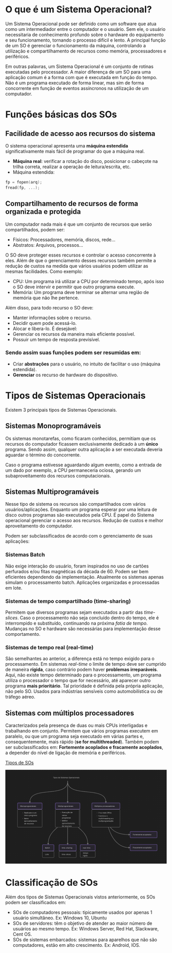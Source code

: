 # O que é um Sistema Operacional?

Um Sistema Operacional pode ser definido como um software que atua como um intermediador entre o computador e o usuário. Sem ele, o usuário necessitaria de conhecimento profundo sobre o hardware do equipamento e seu funcionamento, tornando o processo difícil e lento. A principal função de um SO é gerenciar o funcionamento da máquina, controlando a utilização e compartilhamento de recursos como memória, processadores e periféricos. 

Em outras palavras, um Sistema Operacional é um conjunto de rotinas executadas pelo processador. A maior diferença de um SO para uma aplicação comum é a forma com que é executada em função do tempo. Não é um programa executado de forma linear, mas sim de forma concorrente em função de eventos assíncronos na utilização de um computador. 

# Funções básicas dos SOs

## Facilidade de acesso aos recursos do sistema

O sistema operacional apresenta uma **máquina estendida** significativamente mais fácil de programar do que a máquina real.
- **Máquina real**: verificar a rotação do disco, posicionar o cabeçote na trilha correta, realizar a operação de leitura/escrita, etc.
- Máquina estendida: 

```C
fp = fopen(arq);
fread(fp, ...);
```

## Compartilhamento de recursos de forma organizada e protegida

Um computador nada mais é que um conjunto de recursos que serão compartilhados, podem ser:
- Físicos: Processadores, memória, discos, rede...
- Abstratos: Arquivos, processos...

O SO deve proteger esses recursos e controlar o acesso concorrente à eles. Além de que o gerenciamento desses recursos também permite a redução de custos na medida que vários usuários podem utilizar as mesmas facilidades. Como exemplo:
- CPU: Um programa irá utilizar a CPU por determinado tempo, após isso o SO deve intervir e permitir que outro programa execute.
- Memória: Um programa deve terminar se alternar uma região de memória que não lhe pertence.

Além disso, para todo recurso o SO deve: 
- Manter informações sobre o recurso.
- Decidir quem pode acessá-lo.
- Alocar e libera-lo.
É desejável:
- Gerenciar os recursos da maneira mais eficiente possível.
- Possuir um tempo de resposta previsível.

### Sendo assim suas funções podem ser resumidas em:
- Criar **abstrações** para o usuário, no intuito de facilitar o uso (máquina estendida).
- **Gerenciar** os recurso de hardware do dispositivo.

# Tipos de Sistemas Operacionais

Existem 3 principais tipos de Sistemas Operacionais.

## Sistemas Monoprogramáveis
Os sistemas monotarefas, como ficaram conhecidos, permitiam que os recursos do computador ficassem exclusivamente dedicado à um **único** programa. Sendo assim, qualquer outra aplicação a ser executada deveria aguardar o término do concorrente.

Caso o programa estivesse aguardando algum evento, como a entrada de um dado por exemplo, a CPU permaneceria ociosa, gerando um subaproveitamento dos recursos computacionais.

## Sistemas Multiprogramáveis
Nesse tipo de sistema os recursos são compartilhados com vários usuários/aplicações. Enquanto um programa esperar por uma leitura de disco outros programas são executados pela CPU. É papel do Sistema operacional gerenciar o acesso aos recursos. Redução de custos e melhor aproveitamento do computador.

Podem ser subclassificados de acordo com o gerenciamento de suas aplicações:

### Sistemas Batch
Não exige interação do usuário, foram inspirados no uso de cartões perfurados e/ou fitas magnéticas da década de 60. Podem ser bem eficientes dependendo da implementação. Atualmente os sistemas apenas simulam o processamento batch. Aplicações organizadas e processadas em lote.

### Sistemas de tempo compartilhado (time-sharing)
Permitem que diversos programas sejam executados a partir das *time-slices*. Caso o processamento não seja concluído dentro do tempo, ele é interrompido e substituído, continuando na próxima *fatia de tempo*. Mudanças no SO e hardware são necessárias para implementação desse comportamento.

### Sistemas de tempo real (real-time)
São semelhantes ao anterior, a diferença está no tempo exigido para o processamento. Em sistemas *real-time* o limite de tempo deve ser cumprido de maneira **rígida**, caso contrário podem haver **problemas irreparáveis**. Aqui, não existe tempo determinado para o processamento, um programa utiliza o processador o tempo que for necessário, até aparecer outro programa **mais prioritário**. Tal prioridade é definida pela própria aplicação, não pelo SO. Usados para indústrias sensíveis como automobilística ou de tráfego aéreo.

## Sistemas com múltiplos processadores
Caracterizados pela presença de duas ou mais CPUs interligadas e trabalhando em conjunto. Permitem que vários programas executem em paralelo, ou que um programa seja executado em várias partes e, consequentemente, mais rápido (**se for multithreaded**). Também podem ser subclassificados em: **Fortemente acoplados e fracamente acoplados**, a depender do nível de ligação de memória e periféricos.

[Tipos de SOs](assets/SO_tipos.canvas)

<div align="center">
    <img src="assets/image.png" width=700/>
</div>

# Classificação de SOs

Além dos tipos de Sistemas Operacionais vistos anteriormente, os SOs podem ser classificados em:
- SOs de computadores pessoais: tipicamente usados por apenas 1 usuário simultâneo. Ex: Windows 10, Ubuntu
- SOs de servidores: têm o objetivo de atender ao maior número de usuários ao mesmo tempo. Ex: Windows Server, Red Hat, Slackware, Cent OS.
- SOs de sistemas embarcados: sistemas para aparelhos que não são computadores, estão em alto crescimento. Ex: Android, IOS.